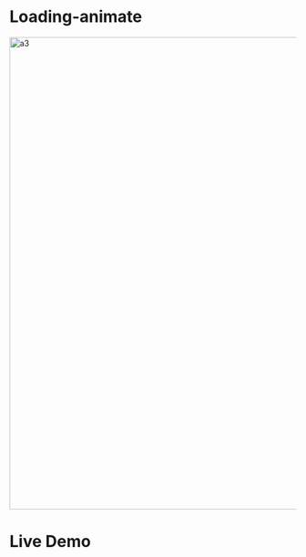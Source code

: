 # Loading-animate
<img width="829" alt="a3" src="https://user-images.githubusercontent.com/92872528/185920882-97e416f7-a57d-451c-a8c0-c0084cf9e915.png">

#  Live Demo
